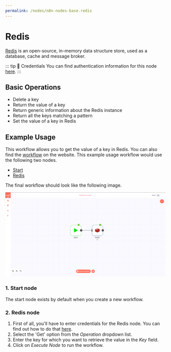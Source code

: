 ```yaml
---
permalink: /nodes/n8n-nodes-base.redis
---
```


# Redis

[Redis](https://redis.io/) is an open-source, in-memory data structure store, used as a database, cache and message broker.

::: tip 🔑 Credentials
You can find authentication information for this node [here](../../../credentials/Redis/README.md).
:::

## Basic Operations

- Delete a key
- Return the value of a key
- Return generic information about the Redis instance
- Return all the keys matching a pattern
- Set the value of a key in Redis


## Example Usage

This workflow allows you to get the value of a key in Redis. You can also find the [workflow](https://n8n.io/workflows/557) on the website. This example usage workflow would use the following two nodes.
- [Start](../../core-nodes/Start/README.md)
- [Redis]()

The final workflow should look like the following image.

![A workflow with the Redis node](./workflow.png)

### 1. Start node

The start node exists by default when you create a new workflow.

### 2. Redis node

1. First of all, you'll have to enter credentials for the Redis node. You can find out how to do that [here](../../../credentials/Redis/README.md).
2. Select the 'Get' option from the *Operation* dropdown list.
3. Enter the key for which you want to retrieve the value in the *Key* field.
4. Click on *Execute Node* to run the workflow.
